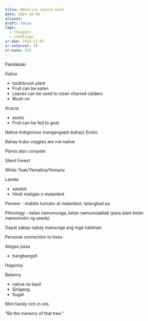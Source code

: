 ```yaml
---
title: Mahalina nature walk
date: 2024-10-04
aliases: 
draft: false
tags:
  - thoughts
  - seedlings
sr-due: 2024-11-02
sr-interval: 18
sr-ease: 250
---
```

Pandakaki

Kalios
- toothbrush plant
- Fruit can be eaten
- Leaves can be used to clean charred caldero
- Blush on

Acacia
- exotic
- Fruit can be fed to goat

Native
Indigenous (nangangapit-bahay)
Exotic

Bahay-kubo veggies are not native

Plants also compete

Silent Forest

White Teak/Yemalina/Yemane

Lanete
- sandok
- Hindi matigas o malambot

Pioneer - mabilis tumubo at malambot; tatangkad pa

Phinology - kelan namumunga, kelan namumulaklak (para alam kelan mamumulot ng seeds)

Dapat sabay-sabay mamunga ang mga halaman

Personal connection to trees

Alagao pusa
- bangbangsit

Hagonoy

Balanoy
- native na basil
- Sinigang
- Sugat

Mint family rich in oils.

"Be the memory of that tree."
